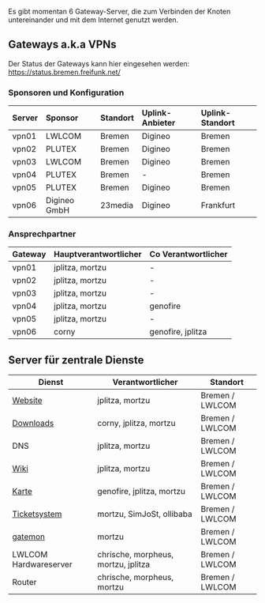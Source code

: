 Es gibt momentan 6 Gateway-Server, die zum Verbinden der Knoten untereinander und mit dem Internet genutzt werden.

## Gateways a.k.a VPNs
Der Status der Gateways kann hier eingesehen werden: https://status.bremen.freifunk.net/

### Sponsoren und Konfiguration
| Server | Sponsor      | Standort | Uplink-Anbieter    | Uplink-Standort |
|:-------|:-------------|:---------|:-------------------|:----------------|
| vpn01  | LWLCOM       | Bremen   | Digineo            | Bremen          |
| vpn02  | PLUTEX       | Bremen   | Digineo            | Bremen          |
| vpn03  | LWLCOM       | Bremen   | Digineo            | Bremen          |
| vpn04  | PLUTEX       | Bremen   | -                  | Bremen          |
| vpn05  | PLUTEX       | Bremen   | Digineo            | Bremen          |
| vpn06  | Digineo GmbH | 23media  | Digineo            | Frankfurt       |

### Ansprechpartner

| Gateway | Hauptverantwortlicher | Co Verantwortlicher |
|---------|-----------------------|---------------------|
| vpn01   | jplitza, mortzu       | -                   |
| vpn02   | jplitza, mortzu       | -                   |
| vpn03   | jplitza, mortzu       | -                   |
| vpn04   | jplitza, mortzu       | genofire            |
| vpn05   | jplitza, mortzu       | -                   |
| vpn06   | corny                 | genofire, jplitza   |


## Server für zentrale Dienste
| Dienst                                 | Verantwortlicher          | Standort              |
|----------------------------------------|---------------------------|-----------------------|
| [Website](https://ffhb.de)             | jplitza, mortzu           | Bremen / LWLCOM       |
| [Downloads](https://downloads.ffhb.de) | corny, jplitza, mortzu    | Bremen / LWLCOM       |
| DNS                                    | jplitza, mortzu           | Bremen / LWLCOM       |
| [Wiki](https://wiki.ffhb.de)           | jplitza, mortzu           | Bremen / LWLCOM       |
| [Karte](https://map.ffhb.de)           | genofire, jplitza, mortzu | Bremen / LWLCOM       |
| [Ticketsystem](https://tasks.ffhb.de)  | mortzu, SimJoSt, ollibaba | Bremen / LWLCOM       |
| [gatemon](https://status.ffhb.de)      | mortzu                    | Bremen / LWLCOM       |
| LWLCOM Hardwareserver                  | chrische, morpheus, mortzu, jplitza | Bremen / LWLCOM       |
| Router                                 | chrische, morpheus, mortzu | Bremen / LWLCOM       |
